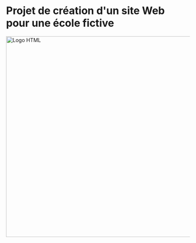 # Projet de création d'un site Web pour une école fictive  

<img src="https://upload.wikimedia.org/wikipedia/commons/6/61/HTML5_logo_and_wordmark.svg" alt="Logo HTML" style="width:550px;height:550px;">
